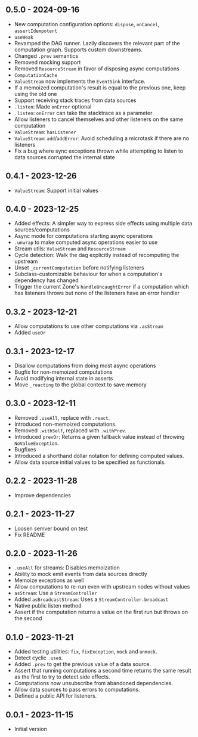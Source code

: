 ## 0.5.0 - 2024-09-16

- New computation configuration options: `dispose`, `onCancel`, `assertIdempotent`
- `useWeak`
- Revamped the DAG runner. Lazily discovers the relevant part of the computation graph. Supports custom downstreams.
- Changed `.prev` semantics
- Removed mocking support
- Removed `ResourceStream` in favor of disposing async computations
- `ComputationCache`
- `ValueStream` now implements the `EventSink` interface.
- If a memoized computation's result is equal to the previous one, keep using the old one
- Support receiving stack traces from data sources
- `.listen`: Made `onError` optional
- `.listen`: `onError` can take the stacktrace as a parameter
- Allow listeners to cancel themselves and other listeners on the same computation
- `ValueStream`: `hasListener`
- `ValueStream`: `add`/`addError`: Avoid scheduling a microtask if there are no listeners
- Fix a bug where sync exceptions thrown while attempting to listen to data sources corrupted the internal state

## 0.4.1 - 2023-12-26

- `ValueStream`: Support initial values

## 0.4.0 - 2023-12-25

- Added effects: A simpler way to express side effects using multiple data sources/computations
- Async mode for computations starting async operations
- `.unwrap` to make computed async operations easier to use
- Stream utils: `ValueStream` and `ResourceStream`
- Cycle detection: Walk the dag explicitly instead of recomputing the upstream
- Unset `_currentComputation` before notifying listeners
- Subclass-customizable behaviour for when a computation's dependency has changed
- Trigger the current Zone's `handleUncaughtError` if a computation which has listeners throws but none of the listeners have an error handler

## 0.3.2 - 2023-12-21

- Allow computations to use other computations via `.asStream`
- Added `useOr`

## 0.3.1 - 2023-12-17

- Disallow computations from doing most async operations
- Bugfix for non-memoized computations
- Avoid modifying internal state in asserts
- Move `_reacting` to the global context to save memory

## 0.3.0 - 2023-12-11

- Removed `.useAll`, replace with `.react`.
- Introduced non-memoized computations.
- Removed `.withSelf`, replaced with `.withPrev`.
- Introduced `prevOr`: Returns a given fallback value instead of throwing `NoValueException`.
- Bugfixes
- Introduced a shorthand dollar notation for defining computed values.
- Allow data source initial values to be specified as functionals.

## 0.2.2 - 2023-11-28

- Improve dependencies

## 0.2.1 - 2023-11-27

- Loosen semver bound on test
- Fix README

## 0.2.0 - 2023-11-26

- `.useAll` for streams: Disables memoization
- Ability to mock emit events from data sources directly
- Memoize exceptions as well
- Allow computations to re-run even with upstream nodes without values
- `asStream`: Use a `StreamController`
- Added `asBroadcastStream`: Uses a `StreamController.broadcast`
- Native public listen method
- Assert if the computation returns a value on the first run but throws on the second

## 0.1.0 - 2023-11-21

- Added testing utilities: `fix`, `fixException`, `mock` and `unmock`.
- Detect cyclic `.use`s.
- Added `.prev` to get the previous value of a data source.
- Assert that running computations a second time returns the same result as the first to try to detect side effects.
- Computations now unsubscribe from abandoned dependencies.
- Allow data sources to pass errors to computations.
- Defined a public API for listeners.

## 0.0.1 - 2023-11-15

- Initial version
